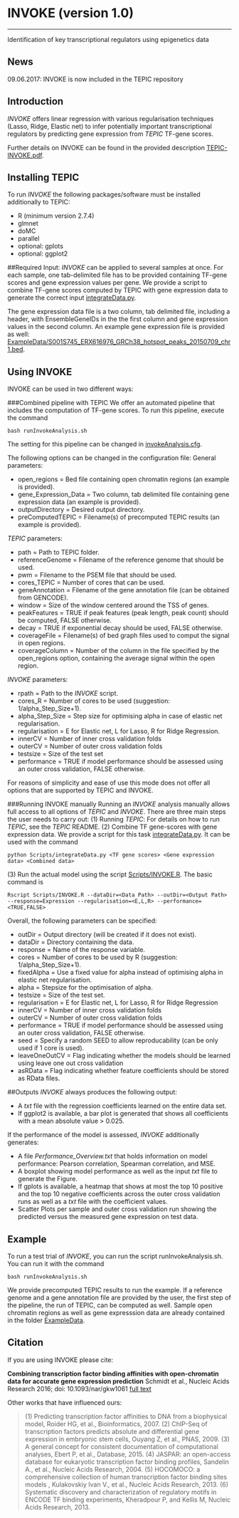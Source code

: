 # INVOKE (version 1.0)
-------
Identification of key transcriptional regulators using epigenetics data

## News
09.06.2017: INVOKE is now included in the TEPIC repository

## Introduction
*INVOKE* offers linear regression with various regularisation techniques (Lasso, Ridge, Elastic net) to infer
potentially important transcriptional regulators by predicting gene expression from *TEPIC* TF-gene scores. 

Further details on INVOKE can be found in the provided description [TEPIC-INVOKE.pdf](/docs/TEPIC-INVOKE.pdf).

## Installing TEPIC
To run *INVOKE* the following packages/software must be installed additionally to TEPIC:
* R (minimum version 2.7.4)
* glmnet
* doMC
* parallel
* optional: gplots
* optional: ggplot2

##Required Input:
*INVOKE* can be applied to several samples at once. For each sample, one tab-delimited file has to be provided
containing TF-gene scores and gene expression values per gene. We provide a script to combine TF-gene scores computed
by TEPIC with gene expression data to generate the correct input [integrateData.py](Scripts/integrateData.py).

The gene expression data file is a two column, tab delimited file, including a header, with EnsembleGeneIDs in the the first column and
gene expression values in the second column. An example gene expression file is provided as well: 
[ExampleData/S001S745_ERX616976_GRCh38_hotspot_peaks_20150709_chr1.bed](S001S745_ERX616976_GRCh38_hotspot_peaks_20150709_chr1.bed).

## Using INVOKE
INVOKE can be used in two different ways:

###Combined pipeline with TEPIC
We offer an automated pipeline that includes the computation of TF-gene scores. To run this pipeline, execute the command

    bash runInvokeAnalysis.sh

The setting for this pipeline can be changed in [invokeAnalysis.cfg](invokeAnalysis.cfg).

The following options can be changed in the configuration file:
General parameters:
* open_regions = Bed file containing open chromatin regions (an example is provided).
* gene_Expression_Data = Two column, tab delimited file containing gene expression data (an example is provided).
* outputDirectory = Desired output directory.
* preComputedTEPIC = Filename(s) of precomputed TEPIC results (an example is provided).

*TEPIC* parameters:
* path = Path to TEPIC folder.
* referenceGenome = Filename of the reference genome that should be used.
* pwm = Filename to the PSEM file that should be used.
* cores_TEPIC = Number of cores that can be used.
* geneAnnotation = Filename of the gene annotation file (can be obtained from GENCODE).
* window = Size of the window centered around the TSS of genes.
* peakFeatures = TRUE if peak features (peak length, peak count) should be computed, FALSE otherwise.
* decay = TRUE if exponential decay should be used, FALSE otherwise.
* coverageFile = Filename(s) of bed graph files used to comput the signal in open regions.
* coverageColumn = Number of the column in the file specified by the open_regions option, containing the average signal within the open region.

*INVOKE* parameters:
* rpath = Path to the *INVOKE* script.
* cores_R = Number of cores to be used (suggestion: 1/alpha_Step_Size+1).
* alpha_Step_Size = Step size for optimising alpha in case of elastic net regularisation.
* regularisation = E for Elastic net, L for Lasso, R for Ridge Regression.
* innerCV = Number of inner cross validation folds
* outerCV = Number of outer cross validation folds
* testsize = Size of the test set
* performance = TRUE if model performance should be assessed using an outer cross validation, FALSE otherwise.

For reasons of simplicity and ease of use this mode does not offer all options that are supported by TEPIC and INVOKE.

###Running INVOKE manually
Running an *INVOKE* analysis manually allows full access to all options of *TEPIC* and *INVOKE*. 
There are three main steps the user needs to carry out:
(1) Running *TEPIC*: For details on how to run *TEPIC*, see the *TEPIC* README.
(2) Combine TF gene-scores with gene expression data. We provide a script for this task [integrateData.py](Scripts/integrateData.py).
It can be used with the command

	python Scripts/integrateData.py <TF gene scores> <Gene expression data> <Combined data>

(3) Run the actual model using the script [Scripts/INVOKE.R](Scripts/INVOKE.R). The basic command is

	Rscript Scripts/INVOKE.R --dataDir=<Data Path> --outDir=<Output Path> --response=Expression --regularisation=<E,L,R> --performance=<TRUE,FALSE>

Overall, the following parameters can be specified:
* outDir = Output directory (will be created if it does not exist).
* dataDir = Directory containing the data.
* response = Name of the response variable.
* cores = Number of cores to be used by R (suggestion: 1/alpha_Step_Size+1).
* fixedAlpha = Use a fixed value for alpha instead of optimising alpha in elastic net regularisation.
* alpha = Stepsize for the optimisation of alpha.
* testsize = Size of the test set.
* regularisation = E for Elastic net, L for Lasso, R for Ridge Regression
* innerCV = Number of inner cross validation folds 
* outerCV = Number of outer cross validation folds
* performance = TRUE if model performance should be assessed using an outer cross validation, FALSE otherwise.
* seed = Specify a random SEED to allow reproducability (can be only used if 1 core is used).
* leaveOneOutCV = Flag indicating whether the models should be learned using leave one out cross validation
* asRData = Flag indicating whether feature coefficients should be stored as RData files. 


##Outputs
*INVOKE* always produces the following output:
* A *txt* file with the regression coefficients learned on the entire data set.
* If ggplot2 is available, a bar plot is generated that shows all coefficients with a mean absolute value > 0.025.

If the performance of the model is assessed, *INVOKE* additionally generates:
* A file *Performance_Overview.txt* that holds information on model performance: Pearson correlation, Spearman correlation, and MSE.
* A boxplot showing model performance as well as the input *txt* file to generate the Figure. 
* If gplots is available, a heatmap that shows at most the top 10 positive and the top 10 negative coefficients across the outer cross validation runs as well as a *txt* file with the coefficient values.
* Scatter Plots per sample and outer cross validation run showing the predicted versus the measured gene expression on test data.

## Example
To run a test trial of *INVOKE*, you can run the script runInvokeAnalysis.sh. You can run it with the command

	bash runInvokeAnalysis.sh

We provide precomputed TEPIC results to run the example. If a reference genome and a gene annotation file are provided by the user,
the first step of the pipeline, the run of TEPIC, can be computed as well. Sample open chromatin regions as well as gene expresssion data
are already contained in the folder [ExampleData](ExampleData).

## Citation
If you are using INVOKE please cite:

**Combining transcription factor binding affinities with open-chromatin data for accurate gene expression prediction**
Schmidt et al., Nucleic Acids Research 2016; doi: 10.1093/nar/gkw1061 [full text](http://nar.oxfordjournals.org/content/early/2016/11/29/nar.gkw1061.full) 

Other works that have influenced ours:
> (1) Predicting transcription factor affinities to DNA from a biophysical model, Roider HG, et al., Bioinformatics, 2007.
> (2) ChIP-Seq of transcription factors predicts absolute and differential gene expression in embryonic stem cells, Ouyang Z, et al.,  PNAS, 2009.
> (3) A general concept for consistent documentation of computational analyses, Ebert P, et al.,  Database, 2015.
> (4) JASPAR: an open-access database for eukaryotic transcription factor binding profiles, Sandelin A., et al., Nucleic Acids Research, 2004.
> (5) HOCOMOCO: a comprehensive collection of human transcription factor binding sites models , Kulakovskiy Ivan V., et al., Nucleic Acids Research, 2013.
> (6) Systematic discovery and characterization of regulatory motifs in ENCODE TF binding experiments, Kheradpour P, and Kellis M, Nucleic Acids Research, 2013.
